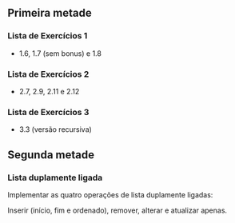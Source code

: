 ## Primeira metade

### Lista de Exercícios 1

* 1.6, 1.7 (sem bonus) e 1.8

### Lista de Exercícios 2

* 2.7, 2.9, 2.11 e 2.12

### Lista de Exercícios 3

* 3.3 (versão recursiva)

## Segunda metade

### Lista duplamente ligada

Implementar as quatro operações de lista duplamente ligadas:

Inserir (início, fim e ordenado), remover, alterar e atualizar apenas.
